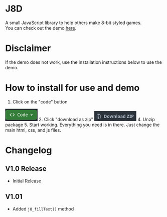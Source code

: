 # J8D
A small JavaScript library to help others make 8-bit styled games.  
You can check out the demo [here](devpooldotmsi.github.io/J8D/).

# Disclaimer
If the demo does not work, use the installation instructions below to use the demo.

# How to install for use and demo
1. Click on the "code" button
<img src="./assets/readme/code.png">
2. Click "download as zip"
<img src="./assets/readme/downloadzip.png">
4. Unzip package
5. Start working. Everything you need is in there. Just change the main html, css, and js files.

# Changelog
## V1.0 Release
* Initial Release
## V1.01
* Added `j8_fillText()` method
